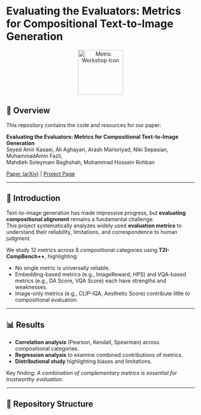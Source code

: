 # Evaluating the Evaluators: Metrics for Compositional Text-to-Image Generation

<p align="center">
  <img src="./static/images/metric-icon.png" alt="Metric Workshop Icon" width="120"/>
</p>

## 📖 Overview
This repository contains the code and resources for our paper:

**Evaluating the Evaluators: Metrics for Compositional Text-to-Image Generation**  
Seyed Amir Kasaei, Ali Aghayari, Arash Marioriyad, Niki Sepasian, MohammadAmin Fazli,  
Mahdieh Soleymani Baghshah, Mohammad Hossein Rohban  

[Paper (arXiv)](https://arxiv.org/abs/XXXX.XXXXX) | [Project Page](https://your-project-site-link)  

---

## 🚀 Introduction
Text-to-image generation has made impressive progress, but **evaluating compositional alignment** remains a fundamental challenge.  
This project systematically analyzes widely used **evaluation metrics** to understand their reliability, limitations, and correspondence to human judgment.

We study 12 metrics across 8 compositional categories using **T2I-CompBench++**, highlighting:
- No single metric is universally reliable.
- Embedding-based metrics (e.g., ImageReward, HPS) and VQA-based metrics (e.g., DA Score, VQA Score) each have strengths and weaknesses.
- Image-only metrics (e.g., CLIP-IQA, Aesthetic Score) contribute little to compositional evaluation.

---

## 📊 Results
- **Correlation analysis** (Pearson, Kendall, Spearman) across compositional categories.  
- **Regression analysis** to examine combined contributions of metrics.  
- **Distributional study** highlighting biases and limitations.  

Key finding: *A combination of complementary metrics is essential for trustworthy evaluation.*

---

## 📂 Repository Structure
